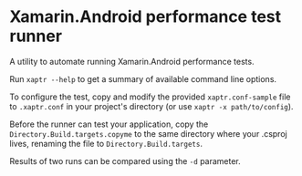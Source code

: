 # Xamarin.Android performance test runner

A utility to automate running Xamarin.Android performance tests.

Run `xaptr --help` to get a summary of available command line options.

To configure the test, copy and modify the provided `xaptr.conf-sample`
file to `.xaptr.conf` in your project's directory (or use `xaptr -x path/to/config`).

Before the runner can test your application, copy the `Directory.Build.targets.copyme`
to the same directory where your .csproj lives, renaming the file to `Directory.Build.targets`.

Results of two runs can be compared using the `-d` parameter.
